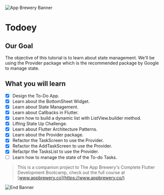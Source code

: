 ![App Brewery Banner](https://github.com/londonappbrewery/Images/blob/master/AppBreweryBanner.png)


# Todoey

## Our Goal

The objective of this tutorial is to learn about state management. We'll be using the Provider package which is the recommended package by Google to manage state.

## What you will learn

- [x] Design the To-Do App.
- [x] Learn about the BottomSheet Widget.
- [x] Learn about State Management.
- [x] Learn about Callbacks in Flutter.
- [x] Learn how to build a dynamic list with ListView.builder method.
- [x] Lifting State Up Challenge.
- [x] Learn about Flutter Architecture Patterns.
- [x] Learn about the Provider package.
- [x] Refactor the TaskScreen to use the Provider.
- [x] Refactor the AddTaskScreen to use the Provider.
- [x] Refactpr the TasksList to use the Provider.
- [ ] Learn how to manage the state of the To-do Tasks.

>This is a companion project to The App Brewery's Complete Flutter Development Bootcamp, check out the full course at [www.appbrewery.co](https://www.appbrewery.co/)

![End Banner](https://github.com/londonappbrewery/Images/blob/master/readme-end-banner.png)
